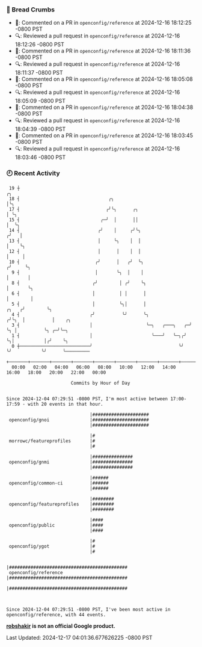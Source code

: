 ### 🍞 Bread Crumbs

 * 💬: Commented on a PR in  `openconfig/reference` at 2024-12-16 18:12:25 -0800 PST
 * 🔍: Reviewed a pull request in  `openconfig/reference` at 2024-12-16 18:12:26 -0800 PST
 * 💬: Commented on a PR in  `openconfig/reference` at 2024-12-16 18:11:36 -0800 PST
 * 🔍: Reviewed a pull request in  `openconfig/reference` at 2024-12-16 18:11:37 -0800 PST
 * 💬: Commented on a PR in  `openconfig/reference` at 2024-12-16 18:05:08 -0800 PST
 * 🔍: Reviewed a pull request in  `openconfig/reference` at 2024-12-16 18:05:09 -0800 PST
 * 💬: Commented on a PR in  `openconfig/reference` at 2024-12-16 18:04:38 -0800 PST
 * 🔍: Reviewed a pull request in  `openconfig/reference` at 2024-12-16 18:04:39 -0800 PST
 * 💬: Commented on a PR in  `openconfig/reference` at 2024-12-16 18:03:45 -0800 PST
 * 🔍: Reviewed a pull request in  `openconfig/reference` at 2024-12-16 18:03:46 -0800 PST

### 🕘 Recent Activity
```
 19 ┼                                                                        ╭╮
 18 ┤                                 ╭╮                                     │╰╮
 17 ┤                                ╭╯╰╮      ╭╮                            │ ╰╮
 15 ┤                              ╭─╯  │      ││                            │  ╰╮
 14 ┤                             ╭╯    │     ╭╯╰╮                          ╭╯   │
 13 ┤                             │     ╰╮    │  │                          │    ╰╮
 12 ┤                             │      │    │  │                          │     │
 10 ┤                            ╭╯      │   ╭╯  ╰╮                        ╭╯     ╰╮
  9 ┤                            │       ╰╮  │    │                        │       │
  8 ┤                           ╭╯        │ ╭╯    ╰╮                       │       ╰╮
  6 ┤                           │         │ │      │                       │        │
  5 ┤                           │         ╰╮│      │                 ╭╮   ╭╯        ╰╮
  4 ┤                          ╭╯          ╰╯      ╰╮               ╭╯╰╮  │          │    ╭╮
  3 ┤                          │                    ╰─╮   ╭───╮   ╭─╯  ╰╮ │          ╰╮ ╭─╯╰─╮
  1 ┤                          │                      ╰───╯   ╰─╮╭╯     ╰╮│           │╭╯    ╰╮
  0 ┼──────────────────────────╯                                ╰╯       ╰╯           ╰╯      ╰─────────
    +───────+───────+───────+───────+───────+───────+───────+───────+───────+───────+───────+───────+────
  00:00   02:00   04:00   06:00   08:00   10:00   12:00   14:00   16:00   18:00   20:00   22:00   00:00   

						Commits by Hour of Day


Since 2024-12-04 07:29:51 -0800 PST, I'm most active between 17:00-17:59 - with 20 events in that hour.

```



```
                               |#####################
 openconfig/gnoi               |#####################
                               |#####################

                               |#
 morrowc/featureprofiles       |#
                               |#

                               |###############
 openconfig/gnmi               |###############
                               |###############

                               |######
 openconfig/common-ci          |######
                               |######

                               |########
 openconfig/featureprofiles    |########
                               |########

                               |####
 openconfig/public             |####
                               |####

                               |#
 openconfig/ygot               |#
                               |#

                               |############################################
 openconfig/reference          |############################################
                               |############################################



Since 2024-12-04 07:29:51 -0800 PST, I've been most active in openconfig/reference, with 44 events.

```
**[robshakir](mailto:robjs@google.com) is not an official Google product.**  


Last Updated: 2024-12-17 04:01:36.677626225 -0800 PST
